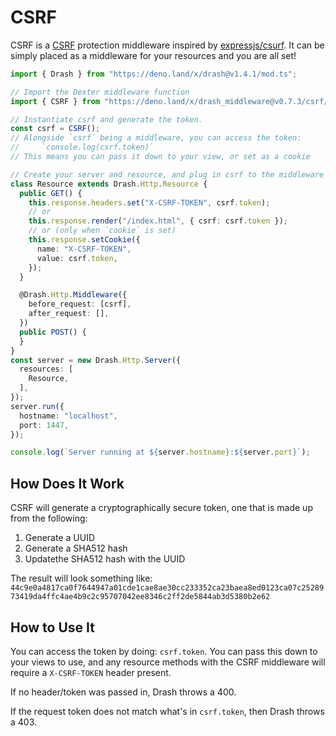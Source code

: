 # CSRF

CSRF is a [CSRF](https://en.wikipedia.org/wiki/Cross-site_request_forgery)
protection middleware inspired by
[expressjs/csurf](http://expressjs.com/en/resources/middleware/csurf.html). It
can be simply placed as a middleware for your resources and you are all set!

```typescript
import { Drash } from "https://deno.land/x/drash@v1.4.1/mod.ts";

// Import the Dexter middleware function
import { CSRF } from "https://deno.land/x/drash_middleware@v0.7.3/csrf/mod.ts";

// Instantiate csrf and generate the token.
const csrf = CSRF();
// Alongside `csrf` being a middleware, you can access the token:
//     `console.log(csrf.token)`
// This means you can pass it down to your view, or set as a cookie

// Create your server and resource, and plug in csrf to the middleware config
class Resource extends Drash.Http.Resource {
  public GET() {
    this.response.headers.set("X-CSRF-TOKEN", csrf.token);
    // or
    this.response.render("/index.html", { csrf: csrf.token });
    // or (only when `cookie` is set)
    this.response.setCookie({
      name: "X-CSRF-TOKEN",
      value: csrf.token,
    });
  }

  @Drash.Http.Middleware({
    before_request: [csrf],
    after_request: [],
  })
  public POST() {
  }
}
const server = new Drash.Http.Server({
  resources: [
    Resource,
  ],
});
server.run({
  hostname: "localhost",
  port: 1447,
});

console.log(`Server running at ${server.hostname}:${server.port}`);
```

## How Does It Work

CSRF will generate a cryptographically secure token, one that is made up from
the following:

1. Generate a UUID
2. Generate a SHA512 hash
3. Updatethe SHA512 hash with the UUID

The result will look something like:
`44c9e0a4817ca0f7644947a01cde1cae8ae30cc233352ca23baea8ed0123ca07c2528973419da4ffc4ae4b9c2c95707042ee8346c2ff2de5844ab3d5380b2e62`

## How to Use It

You can access the token by doing: `csrf.token`. You can pass this down to your
views to use, and any resource methods with the CSRF middleware will require a
`X-CSRF-TOKEN` header present.

If no header/token was passed in, Drash throws a 400.

If the request token does not match what's in `csrf.token`, then Drash throws
a 403.
